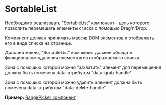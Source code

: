 # SortableList

Необходимо реализовать "SortableList" компонент - цель которого позволить перемещать элементы 
списка с помощью Drag'n'Drop.

Компонент должен принимать массив DOM элементов и отображать его в виде списка на странице.

Дополнительно, "SortableList" компонент должен обладать функционалом удаления элементов из отображаемого
списка. 

Зона с помощью которой можно "захватить" элемент для перемещения должна быть помечена data-атрибутом
"data-grab-handle"

Зона с помощью которой можно удалить элемент должна быть помечена data-атрибутом "data-delete-handle"

**Пример:** [RangePicker компонент](https://glitch.com/edit/#!/sortable-list-wholesaler) 
